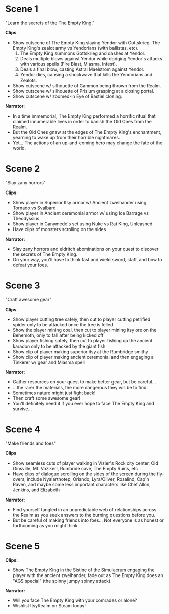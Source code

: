 # Scene 1

"Learn the secrets of the The Empty King."

**Clips**:
* Show cutscene of The Empty King slaying Yendor with Gottskrieg. The Empty King's zealot army vs Yendorians (with ballistas, etc).
  1. The Empty King summons Gottskrieg and dashes at Yendor.
  2. Deals multiple blows against Yendor while dodging Yendor's attacks with various spells (Fire Blast, Miasma, Infest).
  3. Deals a final blow, casting Astral Maelstrom against Yendor.
  4. Yendor dies, causing a shockwave that kills the Yendorians and Zealots.
* Show cutscene w/ silhouette of Gammon being thrown from the Realm.
* Show cutscene w/ silhouette of Prisium grasping at a closing portal.
* Show cutscene w/ zoomed-in Eye of Bastiel closing.

**Narrator**:
* In a time immemorial, The Empty King performed a horrific ritual that claimed innumerable lives in order to banish the Old Ones from the Realm.
* But the Old Ones gnaw at the edges of The Empty King's enchantment, yearning to wake up from their horrible nightmares.
* Yet... The actions of an up-and-coming hero may change the fate of the world.

# Scene 2

"Slay zany horrors"

**Clips**:
* Show player in Superior Itsy armor w/ Ancient zweihander using Tornado vs Svalbard
* Show player in Ancient ceremonial armor w/ using Ice Barrage vs Theodyssius
* Show player in Ganymede's set using Nuke vs Rat King, Unleashed
* Have clips of monsters scrolling on the sides

**Narrator:**
* Slay zany horrors and eldritch abominations on your quest to discover the secrets of The Empty King.
* On your way, you'll have to think fast and wield sword, staff, and bow to defeat your foes.

# Scene 3

"Craft awesome gear"

**Clips**:
* Show player cutting tree safely, then cut to player cutting petrified spider only to be attacked once the tree is felled
* Show the player mining coal, then cut to player mining itsy ore on the Behemoth, only to fall after being kicked off
* Show player fishing safely, then cut to player fishing up the ancient karadon only to be attacked by the giant fish
* Show clip of player making superior itsy at the Rumbridge smithy
* Show clip of player making ancient ceremonial and then engaging a Tinkerer w/ gear and Miasma spell

**Narrator:**
* Gather resources on your quest to make better gear, but be careful...
* ...the rarer the materials, the more dangerous they will be to find.
* Sometimes nature might just fight back!
* Then craft some awesome gear!
* You'll definitely need it if you ever hope to face The Empty King and survive...

# Scene 4

"Make friends and foes"

**Clips**
* Show seamless cuts of player walking in Vizier's Rock city center, Old Ginsville, Mt. Vazikerl, Rumbride cave, The Empty Ruins, etc
* Have clips of dialogue scrolling on the sides of the screen during the fly-overs; include Nyalarthotep, Orlando, Lyra/Oliver, Rosalind, Cap'n Raven, and maybe some less important characters like Chef Allon, Jenkins, and Elizabeth

**Narrator:**
* Find yourself tangled in an unpredictable web of relationships across the Realm as you seek answers to the burning questions before you.
* But be careful of making friends into foes... Not everyone is as honest or forthcoming as you might think.

# Scene 5

**Clips:**
* Show The Empty King in the Sistine of the Simulacrum engaging the player with the ancient zweihander, fade out as The Empty King does an "AGS special" (the spinny jumpy spinny attack).

**Narrator:**
* Will you face The Empty King with your comrades or alone?
* Wishlist ItsyRealm on Steam today!